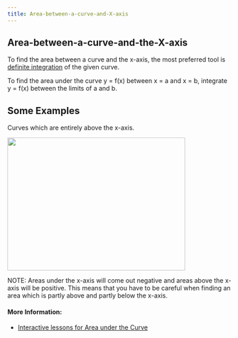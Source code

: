 ```yaml
---
title: Area-between-a-curve-and-X-axis
---
```


## Area-between-a-curve-and-the-X-axis

To find the area between a curve and the x-axis, the most preferred tool is [definite integration](https://www.mathsisfun.com/calculus/integration-definite.html) of the given curve.

To find the area under the curve y = f(x) between x = a and x = b, integrate y = f(x) between the limits of a and b.

## Some Examples

Curves which are entirely above the x-axis.

<img src="https://qph.fs.quoracdn.net/main-qimg-c1961313f643ad571181d5ee757cc7cb" height="300" width="400">

NOTE: Areas under the x-axis will come out negative and areas above the x-axis will be positive. This means that you have to be careful when finding an area which is partly above and partly below the x-axis.

#### More Information:
- [Interactive lessons for Area under the Curve](https://www.intmath.com/applications-integration/2-area-under-curve.php)
